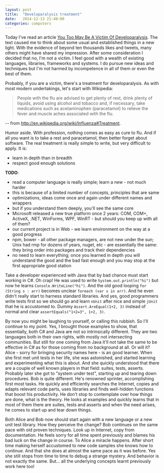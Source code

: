 ```yaml
---
layout: post
title:  "Developaralysis treatment"
date:   2014-12-13 21:40:00
categories: computers
---
```


Today I've read an article
[You Too May Be A Victim Of Developaralysis](http://techcrunch.com/2014/10/18/you-too-may-be-a-victim-of-developaralysis/).
The text caused me to think about some usual and established things in a new
light. With the evidence of beyond ten thousands likes and tweets, many others
might have shared my impression. After some consideration I decided that no,
I'm not a victim. I feel good with a wealth of existing languages, libraries,
frameworks and systems. I do pursue new ideas and techniques but I'm not harmed
by incompetence in all of them or even the best of them.

Probably, if you are a victim, there's a treatment for developaralysis. As with
most modern undertakings, let's start with Wikipedia:

> People with the flu are advised to get plenty of rest, drink plenty of
> liquids, avoid using alcohol and tobacco and, if necessary, take medications
> such as acetaminophen (paracetamol) to relieve the fever and muscle aches
> associated with the flu.

-- from <http://en.wikipedia.org/wiki/Influenza#Treatment>.

Humor aside. With profession, nothing comes as easy as cure to flu. And if all
you want is to take a rest and paracetamol, then better forget about software.
The real treatment is really simple to write, but very difficult to apply. It
is:

* learn in depth than in breadth
* respect good enough solutions

**TODO**:

* read a computer language is really simple; learn a new - not much harder
* this is because of a limited number of concepts, principles that are same
* optimizations, ideas come once and again under different names and wrappers
* but if you understand them deeply, you'll see the same core
* Microsoft released a new true platform once 2 years: COM, COM+, ActiveX, .NET,
WinForms, WPF, WinRT - but should you keep up with all of them?
* our current project is in Web - we learn environment on the way at a good
progress
* npm, bower - all other package managers, are not new under the sun; Unix had
rmp for dozens of years, nuget, etc - are essentially the same: they bring order
into packages and track their dependencies
* no need to learn everything; once you learned in depth you will understand the
good and the bad fast enough and you may stop at the first appropriate good
station

Take a developer experienced with Java that
by bad chance must start working in C\#. Oh crap! He was used to write
`System.out.println("hi")` but now he learns `Console.WriteLine("hi")`. And the
old good looping `for (String s : arr)` becomes unclear `foreach (var s in arr)`.
And he even didn't really start to harness standard libraries. And yes, good
programmers write tests first so we should go and learn `nUnit` after nice and
simple `jUnit` that he is accustomed to. Dummy `Assert.AreEqual(1+2, 3)` instead
of normal and clear `assertEquals("1+2=3", 1+2, 3)`.

By now you might be laughing to yourself, or calling this rubbish. So I'll
continue to my point. Yes, I brought those examples to show, that essentially,
both C\# and Java are not so intrinsically different. They are two languages
both in their own rights, with mostly not intersecting communities. But still
for one coming from Java it'll not take the same to be effective in C\# as for
those coming from no background at all. Or will it? Alice - sorry for bringing
security names here - is an good learner. When she first met unit tests in her
life, she was astonished, and started learning and experimenting what this is
about. And she quickly understood that there are a couple of well known players
in that field: suites, tests, asserts. Probably later she got to "system under
test", starting up and tearing down procedures. Bob is quite different. He's
renowned sprinter, accomplishing first most tasks. He quickly and efficiently
searches the Internet, copies and adapts relevant code parts, uses libraries
and finds well-hidden functions that boost his productivity. He don't stop to
contemplate over how things are done, what is the theory. He looks at examples
and quickly learns that in most of them there are suites, tests and asserts and
when the need arises, he comes to start up and tear down things.

Both Alice and Bob now should start again with a new language or a new unit test
library. How they perceive the change? Bob continues on the same pace with old
proven techniques. Look up in Internet, copy from documentation. He feels sorry
for all time spent previously and blames his bad luck on the change in course.
To Alice a miracle happens. After short time making herself accustomed to new
code samples she knows how to continue. And that she does at almost the same
pace as it was before. Yes she still stops from time to time to debug a strange
mystery. And behavior is not exactly the same. But... all the underlying
concepts learnt previously work here too!


